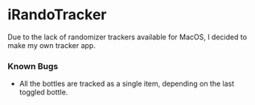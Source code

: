 # iRandoTracker
Due to the lack of randomizer trackers available for MacOS, I decided to make my own tracker app.

### Known Bugs
- All the bottles are tracked as a single item, depending on the last toggled bottle.
